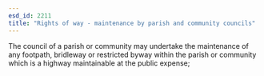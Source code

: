 ```yaml
---
esd_id: 2211
title: "Rights of way - maintenance by parish and community councils"
---
```


The council of a parish or community may undertake the maintenance of any footpath, bridleway or restricted byway within the parish or community which is a highway maintainable at the public expense;

